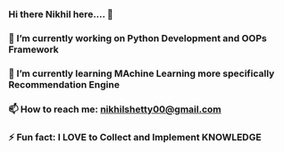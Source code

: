 ### Hi there Nikhil here....  👋




### 🔭 I’m currently working on Python Development and OOPs Framework
### 🌱 I’m currently learning MAchine Learning more specifically Recommendation Engine 
### 📫 How to reach me: nikhilshetty00@gmail.com
### ⚡ Fun fact: I LOVE to Collect and Implement KNOWLEDGE   

